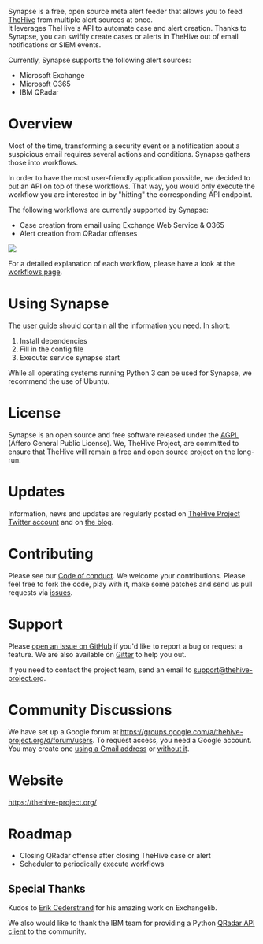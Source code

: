 Synapse is a free, open source meta alert feeder that allows you to feed [TheHive](https://github.com/TheHive-Project/TheHive) from multiple alert sources at once.   
It leverages TheHive's API to automate case and alert creation. Thanks to Synapse, you can swiftly create cases or alerts in TheHive out of email notifications or SIEM events.

Currently, Synapse supports the following alert sources:

- Microsoft Exchange
- Microsoft O365
- IBM QRadar  

# Overview

Most of the time, transforming a security event or a notification about a suspicious email requires several actions and conditions.  Synapse gathers those into workflows.   

In order to have the most user-friendly application possible, we decided to put an API on top of these workflows.   That way, you would only execute the workflow you are interested in by "hitting" the corresponding API endpoint.   

The following workflows are currently supported by Synapse:
   * Case creation from email using Exchange Web Service & O365
   * Alert creation from QRadar offenses

![](docs/img/big-picture.png)

For a detailed explanation of each workflow,  please have a look at the [workflows page](docs/workflows/README.md).   

# Using Synapse

The [user guide](docs/user_guide.md) should contain all the information you need. In short:

   1. Install dependencies
   2. Fill in the config file
   3. Execute: service synapse start

While all operating systems running Python 3 can be used for Synapse, we recommend the use of Ubuntu.   

# License
Synapse is an open source and free software released under the 
[AGPL](https://github.com/TheHive-Project/TheHive/blob/master/LICENSE) (Affero General Public License). 
We, TheHive Project, are committed to ensure that TheHive will remain a free and open source project on the long-run.

# Updates
Information, news and updates are regularly posted on [TheHive Project Twitter account](https://twitter.com/thehive_project) and on [the blog](https://blog.thehive-project.org/).

# Contributing
Please see our [Code of conduct](code_of_conduct.md). We welcome your contributions. Please feel free to fork the code, play with it, make some patches and send us pull requests via [issues](https://github.com/TheHive-Project/Synapse/issues).

# Support
Please [open an issue on GitHub](https://github.com/TheHive-Project/Synapse/issues) if you'd like to report a bug or 
request a feature. We are also available on [Gitter](https://gitter.im/TheHive-Project/TheHive) to help you out.

If you need to contact the project team, send an email to <support@thehive-project.org>.

# Community Discussions
We have set up a Google forum at <https://groups.google.com/a/thehive-project.org/d/forum/users>. To request access, you need a Google account. You may create one [using a Gmail address](https://accounts.google.com/SignUp?hl=en) or [without it](https://accounts.google.com/SignUpWithoutGmail?hl=en).

# Website
<https://thehive-project.org/>

# Roadmap

   * Closing QRadar offense after closing TheHive case or alert
   * Scheduler to periodically execute workflows

## Special Thanks

Kudos to [Erik Cederstrand](https://github.com/ecederstrand) for his amazing work on Exchangelib. 

We also would like to thank the IBM team for providing a Python [QRadar API client](https://github.com/ibm-security-intelligence/api-samples) to the community.
